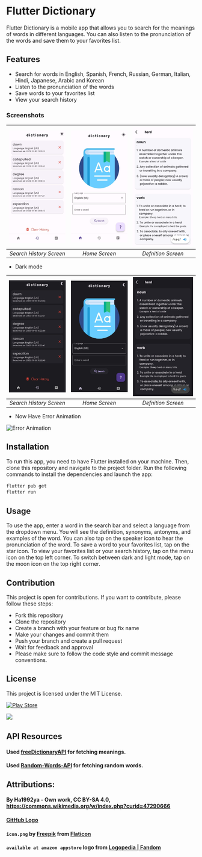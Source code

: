 # Flutter Dictionary

Flutter Dictionary is a mobile app that allows you to search for the meanings of words in different languages. You can also listen to the pronunciation of the words and save them to your favorites list.

## Features

- Search for words in English, Spanish, French, Russian, German, Italian, Hindi, Japanese, Arabic and Korean
- Listen to the pronunciation of the words
- Save words to your favorites list
- View your search history

### Screenshots

| ![Screenshot](images/history_screen.jpeg) | ![Screenshot](images/home_screen.jpeg) | ![Screenshot](images/result_screen.jpeg) |
| :---: | :---: | :---: |
| *Search History Screen* | *Home Screen* | *Defnition Screen* |

- Dark mode

| ![Screenshot](images/history_screen(dark).jpeg) | ![Screenshot](images/home_screen(dark).jpeg) | ![Screenshot](images/result_screen(dark).jpeg) |
| :---: | :---: | :---: |
| *Search History Screen* | *Home Screen* | *Defnition Screen* |

- Now Have Error Animation

<img width="250" height="500" src="images/Error_Preview.gif" alt="Error Animation" /> 

## Installation

To run this app, you need to have Flutter installed on your machine. Then, clone this repository and navigate to the project folder. Run the following commands to install the dependencies and launch the app:

```bash
flutter pub get
flutter run
```

## Usage

To use the app, enter a word in the search bar and select a language from the dropdown menu. You will see the definition, synonyms, antonyms, and examples of the word. You can also tap on the speaker icon to hear the pronunciation of the word. To save a word to your favorites list, tap on the star icon. To view your favorites list or your search history, tap on the menu icon on the top left corner. To switch between dark and light mode, tap on the moon icon on the top right corner.

## Contribution

This project is open for contributions. If you want to contribute, please follow these steps:

- Fork this repository
- Clone the repository
- Create a branch with your feature or bug fix name
- Make your changes and commit them
- Push your branch and create a pull request
- Wait for feedback and approval
- Please make sure to follow the code style and commit message conventions.

## License

This project is licensed under the MIT License.

[![Play Store](https://img.shields.io/badge/Google_Play-414141?style=for-the-badge&logo=google-play&logoColor=white)](https://play.google.com/store/apps/details?id=dangerahead.dictionary&pcampaignid=web_share)

[![](https://static.wikia.nocookie.net/logopedia/images/d/d6/Available_at_Amazon_Appstore.svg/revision/latest/scale-to-width-down/145?cb=20201007175539)](https://www.amazon.com/gp/product/B09BG7C574)

## API Resources

#### Used [freeDictionaryAPI](https://github.com/meetDeveloper/freeDictionaryAPI) for fetching meanings.

#### Used [Random-Words-API](https://github.com/mcnaveen/Random-Words-API) for fetching random words.

## Attributions:

#### By Ha1992ya - Own work, CC BY-SA 4.0, https://commons.wikimedia.org/w/index.php?curid=47290666

#### [GitHub Logo](https://github.githubassets.com/images/modules/logos_page/GitHub-Mark.png)

#### `icon.png` by [Freepik](https://www.freepik.com) from [Flaticon](https://www.flaticon.com/)

#### `available at amazon appstore` logo from [Logopedia | Fandom](https://logos.fandom.com/wiki/Amazon_Appstore)
